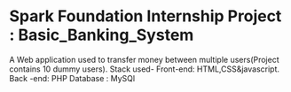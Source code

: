 # Spark Foundation Internship Project : Basic_Banking_System
A Web application used to transfer money between multiple users(Project contains 10 dummy users). 
Stack used- Front-end: HTML,CSS&javascript.
            Back -end: PHP Database : MySQl


